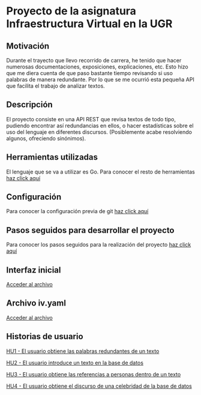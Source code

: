 # Proyecto de la asignatura Infraestructura Virtual en la UGR

## Motivación

Durante el trayecto que llevo recorrido de carrera, he tenido que hacer numerosas documentaciones, exposiciones, explicaciones, etc. Esto hizo que me diera cuenta de que paso bastante tiempo revisando si uso palabras de manera redundante. Por lo que se me ocurrió esta pequeña API que facilita el trabajo de analizar textos.

## Descripción

El proyecto consiste en una API REST que revisa textos de todo tipo, pudiendo encontrar así redundancias en ellos, o hacer estadísticas sobre el uso del lenguaje en diferentes discursos. (Posiblemente acabe resolviendo algunos, ofreciendo sinónimos).

## Herramientas utilizadas

El lenguaje que se va a utilizar es Go. Para conocer el resto de herramientas [haz click aquí](docs/herramientas.md)

## Configuración

Para conocer la configuración previa de git [haz click aquí](docs/documentacion.md)

## Pasos seguidos para desarrollar el proyecto

Para conocer los pasos seguidos para la realización del proyecto [haz click aquí](docs/pasos.md)

## Interfaz inicial
[Acceder al archivo](src/texto.go)

## Archivo iv.yaml

[Acceder al archivo](iv.yaml)

## Historias de usuario

[HU1 - El usuario obtiene las palabras redundantes de un texto](https://github.com/guillelpnz/TextAnalyzer/issues/7)

[HU2 - El usuario introduce un texto en la base de datos](https://github.com/guillelpnz/TextAnalyzer/issues/8)

[HU3 - El usuario obtiene las referencias a personas dentro de un texto](https://github.com/guillelpnz/TextAnalyzer/issues/9)

[HU4 - El usuario obtiene el discurso de una celebridad de la base de datos](https://github.com/guillelpnz/TextAnalyzer/issues/10)
